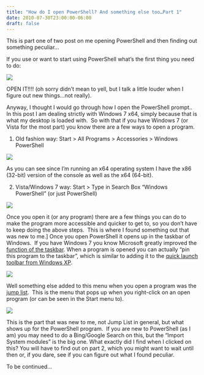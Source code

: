 ```yaml
---
title: "How do I open PowerShell? And something else too…Part 1"
date: 2010-07-30T23:00:00-06:00
draft: false
---
```


This is part one of two post on me opening PowerShell and then finding out something peculiar…

If you use or want to start using PowerShell what’s the first thing you need to do:

![](/images/barndoor.jpg)

OPEN IT!!!! (oh sorry didn’t mean to yell, but I talk a little louder when I figure out new things…not really).

Anyway, I thought I would go through how I open the PowerShell prompt..&#160; In this post I am dealing strictly with Windows 7 x64, simply because that is what my desktop is loaded with.&#160; So with that if you have Windows 7 (or Vista for the most part) you know there are a few ways to open a program.

1) Old fashion way: Start &gt; All Programs &gt; Accessories &gt; Windows PowerShell

![](/images/oldfasionway_programs_thumb.jpg)

As you can see since I’m running an x64 operating system I have the x86 (32-bit) version of the console as well as the x64 (64-bit).

2) Vista/Windows 7 way: Start &gt; Type in Search Box “Windows PowerShell” (or just PowerShell)

![](/images/newway.jpg)

Once you open it (or any program) there are a few things you can do to make the program more accessible and quicker to get to, so you don’t have to keep doing the above steps.&#160; This is where I found something out that was new to me.] Once you open PowerShell it opens up in the taskbar of Windows.&#160; If you have Windows 7 you know Microsoft greatly improved the <a href="http://windows.microsoft.com/en-us/windows7/products/features/windows-taskbar" target="_blank">function of the taskbar</a>. When a program is opened you can actually “pin this program to the taskbar”, which is similar to adding it to the <a href="http://www.petri.co.il/quickly_edit_quick_launch_icons_in_windows_xp_2003.htm" target="_blank">quick launch toolbar from Windows XP</a>.

![](/images/pinprogram.jpg)

Well something else added to this menu when you open a program was the <a href="http://windows.microsoft.com/en-us/windows7/products/features/jump-lists" target="_blank">jump list</a>.&#160; This is the menu that pops up when you right-click on an open program (or can be seen in the Start menu to).

![](/images/jumplist_thumb.jpg)

This is the part that was new to me, not Jump List in general, but what shows up for the PowerShell program.&#160; If you are new to PowerShell (as I am) you may need to do a Bing/Google Search on this, but the “Import System modules” is the big one. What exactly did I find when I clicked on this? You will have to find out on part 2, which you might want to wait until then or, if you dare, see if you can figure out what I found peculiar.

To be continued…
